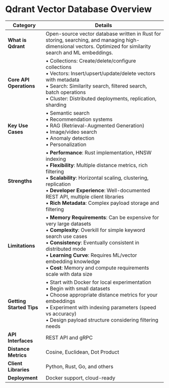 # Qdrant Vector Database Overview

| Category | Details |
|----------|---------|
| **What is Qdrant** | Open-source vector database written in Rust for storing, searching, and managing high-dimensional vectors. Optimized for similarity search and ML embeddings. |
| **Core API Operations** | • Collections: Create/delete/configure collections<br>• Vectors: Insert/upsert/update/delete vectors with metadata<br>• Search: Similarity search, filtered search, batch operations<br>• Cluster: Distributed deployments, replication, sharding |
| **Key Use Cases** | • Semantic search<br>• Recommendation systems<br>• RAG (Retrieval-Augmented Generation)<br>• Image/video search<br>• Anomaly detection<br>• Personalization |
| **Strengths** | • **Performance**: Rust implementation, HNSW indexing<br>• **Flexibility**: Multiple distance metrics, rich filtering<br>• **Scalability**: Horizontal scaling, clustering, replication<br>• **Developer Experience**: Well-documented REST API, multiple client libraries<br>• **Rich Metadata**: Complex payload storage and filtering |
| **Limitations** | • **Memory Requirements**: Can be expensive for very large datasets<br>• **Complexity**: Overkill for simple keyword search use cases<br>• **Consistency**: Eventually consistent in distributed mode<br>• **Learning Curve**: Requires ML/vector embedding knowledge<br>• **Cost**: Memory and compute requirements scale with data size |
| **Getting Started Tips** | • Start with Docker for local experimentation<br>• Begin with small datasets<br>• Choose appropriate distance metrics for your embeddings<br>• Experiment with indexing parameters (speed vs accuracy)<br>• Design payload structure considering filtering needs |
| **API Interfaces** | REST API and gRPC |
| **Distance Metrics** | Cosine, Euclidean, Dot Product |
| **Client Libraries** | Python, Rust, Go, and others |
| **Deployment** | Docker support, cloud-ready |